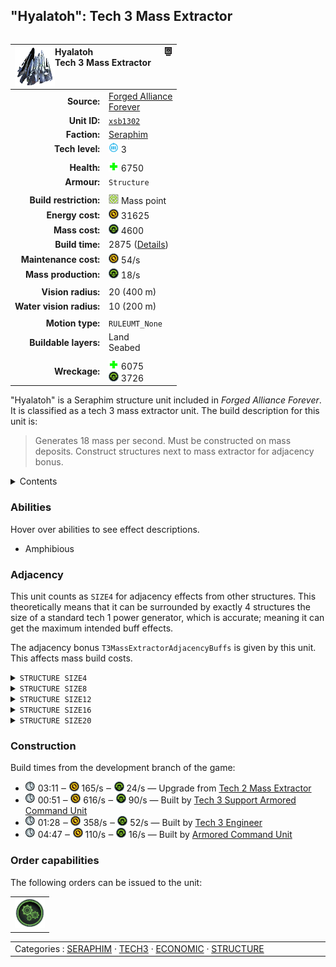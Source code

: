 "Hyalatoh": Tech 3 Mass Extractor
----
<table align="right">
    <thead>
        <tr>
            <th align="left" colspan="2">
                <img align="left" src="icons/units/XSB1302_icon.png" title="Hyalatoh unit icon" /><img align="right" src="icons/strategicicons/icon_structure3_mass_rest.png" title="icon_structure3_mass" />Hyalatoh<br />Tech 3 Mass Extractor
            </th>
        </tr>
    </thead>
    <tbody>
        <tr>
            <td align="right"><strong>Source:</strong></td>
            <td><a href="Forged Alliance Forever">Forged Alliance<br />Forever</a></td>
        </tr>
        <tr>
            <td align="right"><strong>Unit ID:</strong></td>
            <td><a href="https://github.com/FAForever/fa/D:/faf-development/fa/units/XSB1302/XSB1302_unit.bp"><code>xsb1302</code></a></td>
        </tr>
        <tr>
            <td align="right"><strong>Faction:</strong></td>
            <td><a href="_categories.SERAPHIM">Seraphim</a></td>
        </tr>
        <tr>
            <td align="right"><strong>Tech level:</strong></td>
            <td><img src="icons/T3.png" title="Tech 3" /> 3</td>
        </tr>
        <tr><td align="center" colspan="2"></td></tr>
        <tr>
            <td align="right"><strong>Health:</strong></td>
            <td><img src="icons/health.png" title="Health" /> 6750</td>
        </tr>
        <tr>
            <td align="right"><strong>Armour:</strong></td>
            <td><code>Structure</code></td>
        </tr>
        <tr><td align="center" colspan="2"></td></tr>
        <tr>
            <td align="right"><strong>Build restriction:</strong></td>
            <td><img src="icons/mass_marker.png" title="Mass marker" /> <span title="RULEUBR_OnMassDeposit">Mass point</span></td>
        </tr>
        <tr>
            <td align="right"><strong>Energy cost:</strong></td>
            <td><img src="icons/energy.png" title="Energy" /> 31625</td>
        </tr>
        <tr>
            <td align="right"><strong>Mass cost:</strong></td>
            <td><img src="icons/mass.png" title="Mass" /> 4600</td>
        </tr>
        <tr>
            <td align="right"><strong>Build time:</strong></td>
            <td>2875 (<a href="#construction">Details</a>)</td>
        </tr>
        <tr>
            <td align="right"><strong>Maintenance cost:</strong></td>
            <td><img src="icons/energy.png" title="Energy" /> 54/s</td>
        </tr>
        <tr>
            <td align="right"><strong>Mass production:</strong></td>
            <td><img src="icons/mass.png" title="Mass" /> 18/s</td>
        </tr>
        <tr><td align="center" colspan="2"></td></tr>
        <tr>
            <td align="right"><strong>Vision radius:</strong></td>
            <td> <span title="0.40 km, 0.25 mi">20 (400 m)</span></td>
        </tr>
        <tr>
            <td align="right"><strong>Water vision radius:</strong></td>
            <td> <span title="0.20 km, 0.12 mi">10 (200 m)</span></td>
        </tr>
        <tr><td align="center" colspan="2"></td></tr>
        <tr>
            <td align="right"><strong>Motion type:</strong></td>
            <td><code>RULEUMT_None</code></td>
        </tr>
        <tr>
            <td align="right"><strong>Buildable layers:</strong></td>
            <td>Land<br />Seabed</td>
        </tr>
        <tr><td align="center" colspan="2"></td></tr>
        <tr>
            <td align="right"><strong>Wreckage:</strong></td>
            <td><img src="icons/health.png" title="Health" /> 6075<br /><img src="icons/mass.png" title="Mass" /> 3726</td>
        </tr>
    </tbody>
</table>

"Hyalatoh" is a Seraphim structure unit included in *Forged Alliance Forever*.
It is classified as a tech 3 mass extractor unit.
The build description for this unit is:

<blockquote>Generates 18 mass per second. Must be constructed on mass deposits. Construct structures next to mass extractor for adjacency bonus.</blockquote>

<details>
<summary>Contents</summary>

1. – <a href="#abilities">Abilities</a>
2. – <a href="#adjacency">Adjacency</a>
3. – <a href="#construction">Construction</a>
4. – <a href="#order-capabilities">Order capabilities</a>
</details>

### Abilities
Hover over abilities to see effect descriptions.

* <span title="Can pass land and water">Amphibious</span>

### Adjacency
This unit counts as `SIZE4` for adjacency effects from other structures. This theoretically means that it can be surrounded by exactly 4 structures the size of a standard tech 1 power generator, which is accurate; meaning it can get the maximum intended buff effects. 

The adjacency bonus `T3MassExtractorAdjacencyBuffs` is given by this unit. This affects mass build costs.

<details>
<summary><code>STRUCTURE SIZE4</code></summary>
<p>
    <table>
        <tr>
            <td align="right"><strong>Mass build costs:</strong></td>
            <td>-1⁄5</td>
        </tr>
    </table>
</p>
</details>


<details>
<summary><code>STRUCTURE SIZE8</code></summary>
<p>
    <table>
        <tr>
            <td align="right"><strong>Mass build costs:</strong></td>
            <td>-1⁄10</td>
        </tr>
    </table>
</p>
</details>


<details>
<summary><code>STRUCTURE SIZE12</code></summary>
<p>
    <table>
        <tr>
            <td align="right"><strong>Mass build costs:</strong></td>
            <td>-1⁄14.99</td>
        </tr>
    </table>
</p>
</details>


<details>
<summary><code>STRUCTURE SIZE16</code></summary>
<p>
    <table>
        <tr>
            <td align="right"><strong>Mass build costs:</strong></td>
            <td>-1⁄8</td>
        </tr>
    </table>
</p>
</details>


<details>
<summary><code>STRUCTURE SIZE20</code></summary>
<p>
    <table>
        <tr>
            <td align="right"><strong>Mass build costs:</strong></td>
            <td>-1⁄8</td>
        </tr>
    </table>
</p>
</details>


### Construction
Build times from the development branch of the game:
* <img src="icons/time.png" title="Time" /> 03:11 ‒ <img src="icons/energy.png" title="Energy" /> 165/s ‒ <img src="icons/mass.png" title="Mass" /> 24/s — Upgrade from <a href="XSB1202">Tech 2 Mass Extractor</a>
* <img src="icons/time.png" title="Time" /> 00:51 ‒ <img src="icons/energy.png" title="Energy" /> 616/s ‒ <img src="icons/mass.png" title="Mass" /> 90/s — Built by <a href="XSL0301">Tech 3 Support Armored Command Unit</a>
* <img src="icons/time.png" title="Time" /> 01:28 ‒ <img src="icons/energy.png" title="Energy" /> 358/s ‒ <img src="icons/mass.png" title="Mass" /> 52/s — Built by <a href="XSL0309">Tech 3 Engineer</a>
* <img src="icons/time.png" title="Time" /> 04:47 ‒ <img src="icons/energy.png" title="Energy" /> 110/s ‒ <img src="icons/mass.png" title="Mass" /> 16/s — Built by <a href="XSL0001">Armored Command Unit</a>

### Order capabilities
The following orders can be issued to the unit:
<table>
<td><img float="left" src="icons/orders/production.png" title="Production Toggle
Turn the selected units production capabilities on/off" /></td>
</table>

<table align="center">
<td width="1215px">Categories : 
<a href="_categories.SERAPHIM">SERAPHIM</a> · 
<a href="_categories.TECH3">TECH3</a> · 
<a href="_categories.ECONOMIC">ECONOMIC</a> · 
<a href="_categories.STRUCTURE">STRUCTURE</a></td>
</table>
